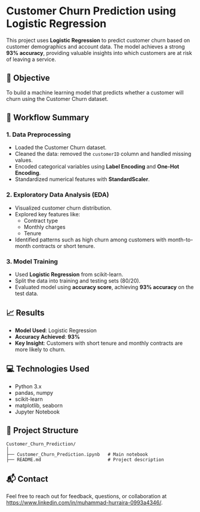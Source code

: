 
# Customer Churn Prediction using Logistic Regression

This project uses **Logistic Regression** to predict customer churn based on customer demographics and account data. The model achieves a strong **93% accuracy**, providing valuable insights into which customers are at risk of leaving a service.

## 📌 Objective

To build a machine learning model that predicts whether a customer will churn using the Customer Churn dataset.

## 🧪 Workflow Summary

### 1. Data Preprocessing
- Loaded the Customer Churn dataset.
- Cleaned the data: removed the `customerID` column and handled missing values.
- Encoded categorical variables using **Label Encoding** and **One-Hot Encoding**.
- Standardized numerical features with **StandardScaler**.

### 2. Exploratory Data Analysis (EDA)
- Visualized customer churn distribution.
- Explored key features like:
  - Contract type
  - Monthly charges
  - Tenure
- Identified patterns such as high churn among customers with month-to-month contracts or short tenure.

### 3. Model Training
- Used **Logistic Regression** from scikit-learn.
- Split the data into training and testing sets (80/20).
- Evaluated model using **accuracy score**, achieving **93% accuracy** on the test data.

## 📈 Results

- **Model Used**: Logistic Regression  
- **Accuracy Achieved**: **93%**  
- **Key Insight**: Customers with short tenure and monthly contracts are more likely to churn.

## 💻 Technologies Used

- Python 3.x  
- pandas, numpy  
- scikit-learn  
- matplotlib, seaborn  
- Jupyter Notebook  


## 📁 Project Structure

```
Customer_Churn_Prediction/
│
├── Customer_Churn_Prediction.ipynb   # Main notebook
├── README.md                         # Project description
```

## 📬 Contact

Feel free to reach out for feedback, questions, or collaboration at https://www.linkedin.com/in/muhammad-hurraira-0993a4346/.
